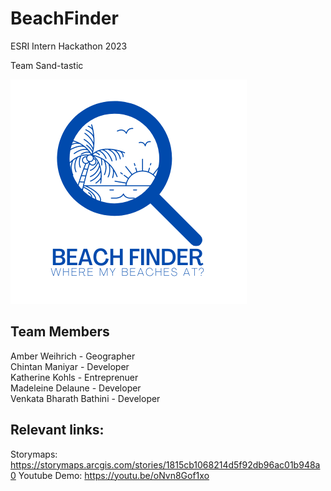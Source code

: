 # BeachFinder
ESRI Intern Hackathon 2023

Team Sand-tastic

![BeachFinderLogo](https://github.com/Chintan2108/BeachFinder/blob/460e80ee22e34140be5dc225e6bf5f55202413af/BeachFinderLogo.png)

## Team Members
Amber Weihrich - Geographer  
Chintan Maniyar - Developer  
Katherine Kohls - Entreprenuer  
Madeleine Delaune - Developer  
Venkata Bharath Bathini - Developer  

## Relevant links:
Storymaps: https://storymaps.arcgis.com/stories/1815cb1068214d5f92db96ac01b948a0
Youtube Demo: https://youtu.be/oNvn8Gof1xo
